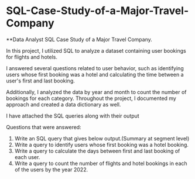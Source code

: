 # SQL-Case-Study-of-a-Major-Travel-Company

**Data Analyst SQL Case Study of a Major Travel Company.

In this project, I utilized SQL to analyze a dataset containing user bookings for flights and hotels.

I answered several questions related to user behavior, such as identifying users whose first booking was a hotel and calculating the time between a user's first and last booking.

Additionally, I analyzed the data by year and month to count the number of bookings for each category. Throughout the project, I documented my approach and created a data dictionary as well.


I have attached the SQL queries along with their output

Questions that were answered:
1. Write an SQL query that gives below output.(Summary at segment level)
2. Write a query to identify users whose first booking was a hotel booking.
3. Write a query to calculate the days between first and last booking of each user.
4. Write a query to count the number of flights and hotel bookings in each of the users by the year 2022.
